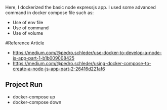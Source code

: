Here, I dockerized the basic node expressjs app.
I used some advanced command in docker compose file such as:<br/>
* Use of env file
* Use of command
* Use of volume

#Reference Article
* https://medium.com/@pedro.schleder/use-docker-to-develop-a-node-js-app-part-1-b1b009008425
* https://medium.com/@pedro.schleder/using-docker-compose-to-create-a-node-js-app-part-2-26416d221af6

## Project Run ##
* docker-compose up
* docker-compose down

